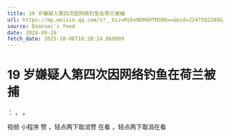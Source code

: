 ```yaml
---
title: 19 岁嫌疑人第四次因网络钓鱼在荷兰被捕
url: https://mp.weixin.qq.com/s?__biz=MzkxNDM4OTM3OQ==&mid=2247502289&idx=3&sn=a46d1d6925601cadf022fd98a4080f57
source: Doonsec's feed
date: 2024-09-16
fetch_date: 2025-10-06T18:20:24.869989
---
```


# 19 岁嫌疑人第四次因网络钓鱼在荷兰被捕

：
，
。

视频
小程序
赞
，轻点两下取消赞
在看
，轻点两下取消在看